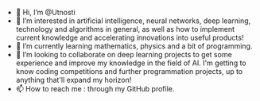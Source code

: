 - 👋 Hi, I’m @Utnosti
- 👀 I’m interested in artificial intelligence, neural networks, deep learning, technology and algorithms in general, as well as how to implement current knowledge and accelerating innovations into useful products!
- 🌱 I’m currently learning mathematics, physics and a bit of programming.
- 💞️ I’m looking to collaborate on deep learning projects to get some experience and improve my knowledge in the field of AI. I'm getting to know coding competitions and further programmation projects, up to anything that'll expand my horizon!
- 📫 How to reach me : through my GitHub profile.

